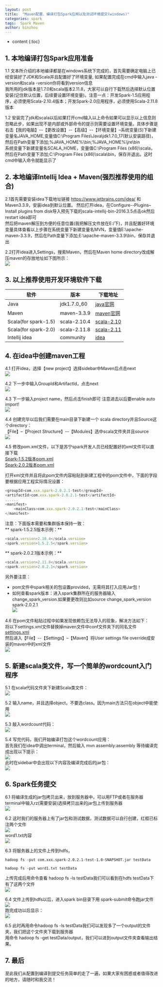 ```yaml
---
layout: post
title:  "Maven配置、编译打包Spark应用以及测试环境提交(windows)"
categories: spark
tags:  Spark Maven
author: binzhou
---
```


* content
{:toc}

## 1. 本地编译打包Spark应用准备

1.1 文本所介绍的本地编译都是在windows系统下完成的，首先需要确定电脑上已经安装好了JDK和Scala并且配置好了环境变量, 如果配置完成在cmd中输入java -version和scala -version你将看到version信息<br>
我所用的jdk版本是1.7.0和scala版本2.11.8，大家可以自行下载然后选择默认位置安装(记住默认位置，后续要设置环境变量)。注意一点：开发Spark-1.5应用程序，必须使用Scala-2.10.4版本；开发Spark-2.0应用程序，必须使用Scala-2.11.8版本

1.2 安装完了jdk和scala以后如果打开cmd输入以上命令如果可以显示以上信息则忽略此步，如果出现不是内部或外部命令的提示则需要设置环境变量。具体步骤是 右击【我的电脑】--【更改设置】--【高级】--【环境变量】–系统变量(S)下新建变量名JAVA_HOME,变量值C:\Program Files\Java\jdk1.7.0_17(默认安装路径)，然后在Path变量下添加;%JAVA_HOME%\bin;%JAVA_HOME%\jre\bin<br>
系统变量下新建变量名SCALA_HOME，变量值C:\Program Files (x86)\scala，然后在Path变量下添加;C:\Program Files (x86)\scala\bin，保存并退出。这时cmd中输入命令就能显示了

## 2. 本地编译Intellij Idea + Maven(强烈推荐使用的组合)

2.1首先需要安装idea下载地址链接 https://www.jetbrains.com/idea/ 和 Maven3.3.9，安装idea到默认位置。
然后打开idea，在Configure--Plugins–Install plugins from disk导入预先下载的scala-intellij-bin-2016.3.5点击ok然后restart idea即可<br>
然后把maven解压到方便的任意位置(我把解压文件放在E:/下)，并且配置好环境变量具体查看以上步骤在系统变量下新建变量名MVN，变量值E:\apache-maven-3.3.9，然后在Path变量下添加;E:\apache-maven-3.3.9\bin，保存并退出

2.2打开idea进入Settings，搜索Maven，然后在Maven home directory改成解压maven的存放地址如下图所示：<br>
![](https://img-blog.csdn.net/20180708095450509?watermark/2/text/aHR0cHM6Ly9ibG9nLmNzZG4ubmV0L3F1YW50YmFieQ==/font/5a6L5L2T/fontsize/400/fill/I0JBQkFCMA==/dissolve/70)

## 3. 以上推荐使用开发环境软件下载

|软件|版本|下载地址
|--|--|--
|Java|jdk1.7.0_60|[java官网](http://www.oracle.com/technetwork/java/javase/downloads/jdk8-downloads-2133151.html)
|Maven|maven-3.3.9|[maven官网](https://maven.apache.org/download.cgi)
|Scala(for spark-1.5)|scala-2.10.4|[scala-2.10](https://www.scala-lang.org/)
|Scala(for spark-2.0)|scala-2.11.8|[scala-2.11](https://www.scala-lang.org/)
|Intellij idea|community|[idea](https://www.jetbrains.com/idea/download/)

## 4. 在idea中创建maven工程

4.1 打开idea，选择【new project】选择sidebar中Maven后点击next<br>
![](https://img-blog.csdn.net/20180708100145145?watermark/2/text/aHR0cHM6Ly9ibG9nLmNzZG4ubmV0L3F1YW50YmFieQ==/font/5a6L5L2T/fontsize/400/fill/I0JBQkFCMA==/dissolve/70)

4.2 下一步中输入GroupId和ArtifactId，点击next<br>
![](https://img-blog.csdn.net/20180708101504970?watermark/2/text/aHR0cHM6Ly9ibG9nLmNzZG4ubmV0L3F1YW50YmFieQ==/font/5a6L5L2T/fontsize/400/fill/I0JBQkFCMA==/dissolve/70)

4.3 下一步输入project name，然后点击finish即可 注意进去以后要enable auto import!<br>
![](https://img-blog.csdn.net/20180708101535252?watermark/2/text/aHR0cHM6Ly9ibG9nLmNzZG4ubmV0L3F1YW50YmFieQ==/font/5a6L5L2T/fontsize/400/fill/I0JBQkFCMA==/dissolve/70)

4.4 创建完毕以后我们需要在main目录下新建一个 scala directory并且Source这个directory：<br>
【File】–【Project Structure】--【Modules】选中scala文件夹并且source<br>
![](https://img-blog.csdn.net/20180708101550788?watermark/2/text/aHR0cHM6Ly9ibG9nLmNzZG4ubmV0L3F1YW50YmFieQ==/font/5a6L5L2T/fontsize/400/fill/I0JBQkFCMA==/dissolve/70)

4.5 修改pom.xml文件，以下是苏宁spark开发人员已经配置好的xml文件可以直接下载<br>
[Spark-1.5.2版本pom.xml](https://github.com/binzhouchn/big_data/blob/master/spark_notes/02.spark_scala/2.maven_config/pom-1.5.2.xml)<br>
[Spark-2.0.2版本pom.xml](https://github.com/binzhouchn/big_data/blob/master/spark_notes/02.spark_scala/2.maven_config/pom-2.0.2.xml)<br>

打开xml文件并且将此pom文件内容粘贴到新建工程中的pom文件中，下面的字段要根据应用工程实际情况设置：<br>
```javascript
<groupId>com.xxx.spark-2.0.2.1-test</groupId>
<artifactId>com.xxx.spark-2.0.2.1-test</artifactId>
......
<manifest>
    <mainClass>com.xxx.spark-2.0.2.1-test</mainClass>
</manifest>
```
注意：下面版本需要和集群版本保持一致：<br>
** spark-1.5.2.5版本示例：**<br>
```javascript
<scala.version>2.10.4</scala.version>
<spark.version>1.5.2.5</spark.version>
```
** spark-2.0.2.1版本示例：**<br>
```javascript
<scala.version>2.11.8</scala.version>
<spark.version>2.0.2.1</spark.version>
```
另外要注意：<br>
 - pom文件中spark相关的包设置provided，无需将其打入应用Jar包！<br>
 - 如何查看spark版本：进入spark集群所在的服务器输入change_spark_version.如果要更改则比如source change_spark_version spark-2.0.2.1<br>
![](https://img-blog.csdn.net/20180708101855177?watermark/2/text/aHR0cHM6Ly9ibG9nLmNzZG4ubmV0L3F1YW50YmFieQ==/font/5a6L5L2T/fontsize/400/fill/I0JBQkFCMA==/dissolve/70)

4.6 在pom文件粘贴过程中如果发现依赖包无法导入的现象，解决方法如下：<br>
将以下settings.xml文件替换掉maven文件中conf文件夹下的同名文件<br>
[settings.xml](https://github.com/binzhouchn/big_data/blob/master/spark_notes/02.spark_scala/2.maven_config/settings.xml)<br>
然后进入【File】--【Settings】–【Maven】将User settings file override成安装的maven中的xml文件<br>
![](https://img-blog.csdn.net/2018070810201515?watermark/2/text/aHR0cHM6Ly9ibG9nLmNzZG4ubmV0L3F1YW50YmFieQ==/font/5a6L5L2T/fontsize/400/fill/I0JBQkFCMA==/dissolve/70)

## 5. 新建scala类文件，写一个简单的wordcount入门程序

5.1 在scala代码文件夹下新建Scala类文件：<br>
![](https://img-blog.csdn.net/20180708102023105?watermark/2/text/aHR0cHM6Ly9ibG9nLmNzZG4ubmV0L3F1YW50YmFieQ==/font/5a6L5L2T/fontsize/400/fill/I0JBQkFCMA==/dissolve/70)

5.2 输入name，并且选择object，不要选class。因为main方法只在object中能使用<br>
![](https://img-blog.csdn.net/20180708102039963?watermark/2/text/aHR0cHM6Ly9ibG9nLmNzZG4ubmV0L3F1YW50YmFieQ==/font/5a6L5L2T/fontsize/400/fill/I0JBQkFCMA==/dissolve/70)

5.3 敲入wordcount代码：<br>
![](https://img-blog.csdn.net/20180708102057266?watermark/2/text/aHR0cHM6Ly9ibG9nLmNzZG4ubmV0L3F1YW50YmFieQ==/font/5a6L5L2T/fontsize/400/fill/I0JBQkFCMA==/dissolve/70)

5.4 写完代码，我们开始编译打包这个wordcount应用：<br>
首先我们在idea中调出terminal，然后输入 mvn assembly:assembly 等待编译完成出现以下提示：<br>
![](https://img-blog.csdn.net/20180708102106929?watermark/2/text/aHR0cHM6Ly9ibG9nLmNzZG4ubmV0L3F1YW50YmFieQ==/font/5a6L5L2T/fontsize/400/fill/I0JBQkFCMA==/dissolve/70)<br>
此时在sidebar中会出现以下内容及编译完成后的jar包：<br>
![](https://img-blog.csdn.net/20180708102120634?watermark/2/text/aHR0cHM6Ly9ibG9nLmNzZG4ubmV0L3F1YW50YmFieQ==/font/5a6L5L2T/fontsize/400/fill/I0JBQkFCMA==/dissolve/70)

## 6. Spark任务提交

6.1 将编译生成的jar包拷贝出来，放到服务器中，可以用FTP或者在服务器terminal中输入rz(需要安装)选择拷贝出来的jar包上传到服务器<br>
![](https://img-blog.csdn.net/20180708102149865?watermark/2/text/aHR0cHM6Ly9ibG9nLmNzZG4ubmV0L3F1YW50YmFieQ==/font/5a6L5L2T/fontsize/400/fill/I0JBQkFCMA==/dissolve/70)

6.2 这时我们的服务器上有了jar包和测试数据，测试数据可以自行创建，红框已标注两个文件<br>
![](https://img-blog.csdn.net/20180708102224881?watermark/2/text/aHR0cHM6Ly9ibG9nLmNzZG4ubmV0L3F1YW50YmFieQ==/font/5a6L5L2T/fontsize/400/fill/I0JBQkFCMA==/dissolve/70)<br>
word1.txt内容<br>
![](https://img-blog.csdn.net/20180708102235824?watermark/2/text/aHR0cHM6Ly9ibG9nLmNzZG4ubmV0L3F1YW50YmFieQ==/font/5a6L5L2T/fontsize/400/fill/I0JBQkFCMA==/dissolve/70)

6.3 将服务器上的文件上传到hdfs，
```
hadoop fs -put com.xxx.spark-2.0.2.1-test-1.0-SNAPSHOT.jar testData
```
```
hadoop fs -put word1.txt testData
```
上传完成后用命令查看 hadoop fs -ls testData我们可以看到在hdfs testData下有了这两个文件<br>
![](https://img-blog.csdn.net/20180708102251508?watermark/2/text/aHR0cHM6Ly9ibG9nLmNzZG4ubmV0L3F1YW50YmFieQ==/font/5a6L5L2T/fontsize/400/fill/I0JBQkFCMA==/dissolve/70)

6.4 文件上传到hdfs以后，进入spark bin目录下用 spark-submit命令跑jar文件<br>
![](https://img-blog.csdn.net/2018070810233092?watermark/2/text/aHR0cHM6Ly9ibG9nLmNzZG4ubmV0L3F1YW50YmFieQ==/font/5a6L5L2T/fontsize/400/fill/I0JBQkFCMA==/dissolve/70)<br>
跑完成功以后显示：<br>
![](https://img-blog.csdn.net/2018070810231690?watermark/2/text/aHR0cHM6Ly9ibG9nLmNzZG4ubmV0L3F1YW50YmFieQ==/font/5a6L5L2T/fontsize/400/fill/I0JBQkFCMA==/dissolve/70)

6.5 此时再用命令hadoop fs -ls testData我们可以发现多了一个output的文件夹，我们把这个文件夹下载到服务器<br>
 用命令 hadoop fs -get testData/output，我们可以进到output文件夹查看输出结果。

## 7. 最后

至此我们从配置到编译到提交任务简单的走了一遍，如果大家有困惑或者值得改进的地方，请随时和我交流！


